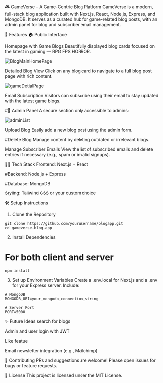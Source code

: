 🎮 GameVerse – A Game-Centric Blog Platform
GameVerse is a modern, full-stack blog application built with Next.js, React, Node.js, Express, and MongoDB. It serves as a curated hub for game-related blog posts, with an admin panel for blog and subscriber email management.

🚀 Features
🏠 Public Interface

Homepage with Game Blogs
Beautifully displayed blog cards focused on the latest in gaming — RPG FPS HORROR.

![BlogMainHomePage](https://github.com/user-attachments/assets/5b59c027-0ce9-4b0f-b9fc-484bb0995b74)




Detailed Blog View
Click on any blog card to navigate to a full blog post page with rich content.

![gameDetialPage](https://github.com/user-attachments/assets/72adc9d3-92b8-4e9c-ac01-e1906e6cf2a0)









Email Subscription
Visitors can subscribe using their email to stay updated with the latest game blogs.

#🔐 Admin Panel
A secure section only accessible to admins:




![adminList](https://github.com/user-attachments/assets/0629fe57-c7da-44c4-8542-15e5a2e50b6f)


Upload Blog
Easily add a new blog post using the admin form.

#Delete Blog
Manage content by deleting outdated or irrelevant blogs.

Manage Subscriber Emails
View the list of subscribed emails and delete entries if necessary (e.g., spam or invalid signups).

🧑‍💻 Tech Stack
Frontend: Next.js + React

#Backend: Node.js + Express

#Database: MongoDB

Styling: Tailwind CSS or your custom choice

🛠 Setup Instructions
1. Clone the Repository
   
```
git clone https://github.com/yourusername/blogapp.git
cd gameverse-blog-app
 ```

2. Install Dependencies
# For both client and server
```npm install```

3. Set up Environment Variables
Create a .env.local for Next.js and a .env for your Express server. Include:

```
# MongoDB
MONGODB_URI=your_mongodb_connection_string

# Server Port
PORT=5000
```

✨ Future Ideas
 search for blogs
 
Admin and user login with JWT

Like featue

Email newsletter integration (e.g., Mailchimp)


🙌 Contributing
PRs and suggestions are welcome! Please open issues for bugs or feature requests.

📃 License
This project is licensed under the MIT License.






